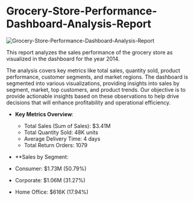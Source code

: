 # Grocery-Store-Performance-Dashboard-Analysis-Report

![Grocery-Store-Performance-Dashboard-Analysis-Report](https://github.com/user-attachments/assets/f3b93f32-1747-4242-bba8-fc0a00c1e7d6)

This report analyzes the sales performance of the grocery store as visualized in the dashboard for the year 2014.

The analysis covers key metrics like total sales, quantity sold, product performance, customer segments, and market regions. The dashboard is segmented into various visualizations, providing insights into sales by segment, market, top customers, and product trends. Our objective is to provide actionable insights based on these observations to help drive decisions that will enhance profitability and operational efficiency.

- **Key Metrics Overview**:
  
  - Total Sales (Sum of Sales): $3.41M
  - Total Quantity Sold: 48K units
  - Average Delivery Time: 4 days
  - Total Return Orders: 1079

 - **Sales by Segment:
   
 - Consumer: $1.73M (50.79%)
 - Corporate: $1.06M (31.27%)
 - Home Office: $616K (17.94%)
